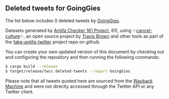 ## Deleted tweets for GoingGies

The list below includes 0 deleted tweets by
[GoingGies](https://twitter.com/GoingGies).



Datasets generated by [Antifa Checker 161 Project](https://twitter.com/antifacheck161), 61), using ✨[cancel-culture](https://github.com/travisbrown/cancel-culture)✨, an open source project by 
[Travis Brown](https://twitter.com/travisbrown) and other tools as part of the 
[fake-antifa-twitter](https://github.com/antifacheck161/fake-antifa-twitter) project repo on github.

You can create your own updated version of this document by checking out and configuring the
repository and then running the following commands:

```bash
$ cargo build --release
$ target/release/twcc deleted-tweets --report GoingGies
```

Please note that all tweets quoted here are sourced from the
[Wayback Machine](https://web.archive.org) and were not directly accessed through the Twitter API or
any Twitter client.

